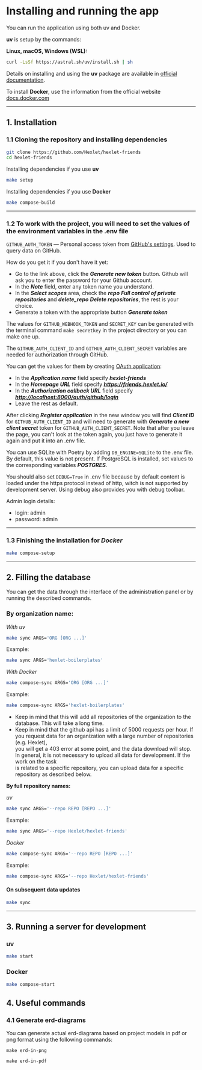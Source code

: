 # Installing and running the app

You can run the application using both uv and Docker.

**uv** is setup by the commands:

**Linux, macOS, Windows (WSL):**

```bash
curl -LsSf https://astral.sh/uv/install.sh | sh
```

Details on installing and using the **uv** package are available in [official documentation](https://docs.astral.sh/uv/getting-started/installation/).

To install **Docker**, use the information from the official website [docs.docker.com](https://docs.docker.com/engine/install/)

---

## 1. Installation

### 1.1 Cloning the repository and installing dependencies

```bash
git clone https://github.com/Hexlet/hexlet-friends
cd hexlet-friends
```

Installing dependencies if you use **uv**

```bash
make setup
```

Installing dependencies if you use **Docker**

```bash
make compose-build
```

---

### 1.2 To work with the project, you will need to set the values of the environment variables in the .env file

`GITHUB_AUTH_TOKEN` — Personal access token from [GitHub's settings](https://github.com/settings/tokens). Used to query data on GitHub.

How do you get it if you don't have it yet:

- Go to the link above, click the ***Generate new token*** button. Github will ask you to enter the password for your Github account.
- In the ***Note*** field, enter any token name you understand.
- In the ***Select scopes*** area, check the ***repo*** ***Full control of private repositories*** and ***delete_repo*** ***Delete repositories***, the rest is your choice.
- Generate a token with the appropriate button ***Generate token***

The values for `GITHUB_WEBHOOK_TOKEN` and `SECRET_KEY` can be generated with the terminal command `make secretkey` in the project directory or you can make one up.

The `GITHUB_AUTH_CLIENT_ID` and `GITHUB_AUTH_CLIENT_SECRET` variables are needed for authorization through GitHub.

You can get the values for them by creating [OAuth application](https://github.com/settings/applications/new):
- In the ***Application name*** field specify ***hexlet-friends***
- In the ***Homepage URL*** field specify ***<https://friends.hexlet.io/>***
- In the ***Authorization callback URL*** field specify ***<http://localhost:8000/auth/github/login>***
- Leave the rest as default.

After clicking ***Register application*** in the new window you will find ***Client ID*** for `GITHUB_AUTH_CLIENT_ID` and will need to generate with ***Generate a new client secret*** token for `GITHUB_AUTH_CLIENT_SECRET`.
Note that after you leave the page, you can't look at the token again, you just have to generate it again and put it into an .env file.

You can use SQLite with Poetry by adding `DB_ENGINE=SQLite` to the .env file. By default, this value is not present.
If PostgreSQL is installed, set values to the corresponding variables ***POSTGRES***.

You should also set `DEBUG=True` in .env file because by default content is loaded under the https protocol instead of http, witch is not supported by development server. Using debug also provides you with debug toolbar.

Admin login details:
- login: admin
- password: admin

---

### 1.3 Finishing the installation for *Docker*


```bash
make compose-setup
```

---

## 2. Filling the database

You can get the data through the interface of the administration panel or by running the described commands.

### **By organization name:**

*With uv*

```bash
make sync ARGS='ORG [ORG ...]'
```

Example:

```bash
make sync ARGS='hexlet-boilerplates'
```

*With Docker*

```bash
make compose-sync ARGS='ORG [ORG ...]'
```

Example:

```bash
make compose-sync ARGS='hexlet-boilerplates'
```

- Keep in mind that this will add all repositories of the organization to the database. This will take a long time.  
- Keep in mind that the github api has a limit of 5000 requests per hour. If you request data for an organization with a large number of repositories (e.g. Hexlet),  
you will get a 403 error at some point, and the data download will stop. In general, it is not necessary to upload all data for development. If the work on the task  
is related to a specific repository, you can upload data for a specific repository as described below.

**By full repository names:**

*uv*

```bash
make sync ARGS='--repo REPO [REPO ...]'
```

Example:

```bash
make sync ARGS='--repo Hexlet/hexlet-friends'
```

*Docker*

```bash
make compose-sync ARGS='--repo REPO [REPO ...]'
```

Example:

```bash
make compose-sync ARGS='--repo Hexlet/hexlet-friends'
```

#### On subsequent data updates

```bash
make sync
```

---

## 3. Running a server for development

### uv

```bash
make start
```

### Docker

```bash
make compose-start
```

## 4. Useful commands

### 4.1 Generate erd-diagrams
You can generate actual erd-diagrams based on project models in pdf or png format using the following commands:  

```
make erd-in-png
```  

```
make erd-in-pdf
```
